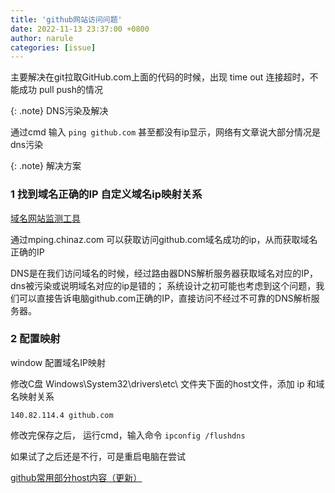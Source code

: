 ```yaml
---
title: 'github网站访问问题'
date: 2022-11-13 23:37:00 +0800
author: narule
categories: [issue]
---
```


主要解决在git拉取GitHub.com上面的代码的时候，出现 time out 连接超时，不能成功 pull push的情况

{: .note}
DNS污染及解决


通过cmd 输入 `ping github.com` 甚至都没有ip显示，网络有文章说大部分情况是dns污染


{: .note}
解决方案


### 1 找到域名正确的IP 自定义域名ip映射关系 

[域名网站监测工具](https://mping.chinaz.com/github.com)

通过mping.chinaz.com 可以获取访问github.com域名成功的ip，从而获取域名正确的IP

DNS是在我们访问域名的时候，经过路由器DNS解析服务器获取域名对应的IP，dns被污染或说明域名对应的ip是错的；
系统设计之初可能也考虑到这个问题，我们可以直接告诉电脑github.com正确的IP，直接访问不经过不可靠的DNS解析服务器。

### 2 配置映射
window 配置域名IP映射

修改C盘 Windows\System32\drivers\etc\ 文件夹下面的host文件，添加 ip 和域名映射关系

```
140.82.114.4 github.com

```

修改完保存之后， 运行cmd，输入命令
`ipconfig /flushdns`

如果试了之后还是不行，可是重启电脑在尝试

[github常用部分host内容（更新）](https://asnowtree.github.io/things/2022/11/13/DNS-host-github)
